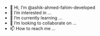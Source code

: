 - 👋 Hi, I’m @ashik-ahmed-fahim-developed
- 👀 I’m interested in ...
- 🌱 I’m currently learning ...
- 💞️ I’m looking to collaborate on ...
- 📫 How to reach me ...

<!---
ashik-ahmed-fahim-developed/ashik-ahmed-fahim-developed is a ✨ special ✨ repository because its `README.md` (this file) appears on your GitHub profile.
You can click the Preview link to take a look at your changes.
--->
